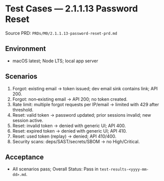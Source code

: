 # Test Cases — 2.1.1.13 Password Reset

Source PRD: `PRDs/M0/2.1.1.13-password-reset-prd.md`

## Environment
- macOS latest; Node LTS; local app server

## Scenarios
1. Forgot: existing email → token issued; dev email sink contains link; API 200.
2. Forgot: non‑existing email → API 200; no token created.
3. Rate limit: multiple forgot requests per IP/email → limited with 429 after threshold.
4. Reset: valid token → password updated; prior sessions invalid; new session active.
5. Reset: invalid token → denied with generic UI; API 400.
6. Reset: expired token → denied with generic UI; API 410.
7. Reset: used token (replay) → denied; API 410/400.
8. Security scans: deps/SAST/secrets/SBOM → no High/Critical.

## Acceptance
- All scenarios pass; Overall Status: Pass in `test-results-<yyyy-mm-dd>.md`.


